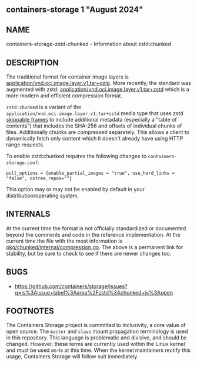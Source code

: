 ## containers-storage 1 "August 2024"

## NAME
containers-storage-zstd-chunked - Information about zstd:chunked


## DESCRIPTION

The traditional format for container image layers is [application/vnd.oci.image.layer.v1.tar+gzip](https://github.com/opencontainers/image-spec/blob/main/layer.md#gzip-media-types).
More recently, the standard was augmented with zstd: [application/vnd.oci.image.layer.v1.tar+zstd](https://github.com/opencontainers/image-spec/blob/main/layer.md#zstd-media-types)
which is a more modern and efficient compression format.

`zstd:chunked` is a variant of the `application/vnd.oci.image.layer.v1.tar+zstd` media type that
uses zstd [skippable frames](https://github.com/facebook/zstd/blob/dev/doc/zstd_compression_format.md#skippable-frames)
to include additional metadata (especially a "table of contents") that includes the SHA-256 and offsets of individual chunks of files.
Additionally chunks are compressed separately. This allows a client to dynamically fetch only content which
it doesn't already have using HTTP range requests.

To enable zstd:chunked requires the following changes to `containers-storage.conf`:

```
pull_options = {enable_partial_images = "true", use_hard_links = "false", ostree_repos=""}
```

This option may or may not be enabled by default in your distribution/operating system.

## INTERNALS

At the current time the format is not officially standardized or documented beyond
the comments and code in the reference implementation. At the current time
the file with the most information is [pkg/chunked/internal/compression.go](https://github.com/containers/storage/blob/39d469c34c96db67062e25954bc9d18f2bf6dae3/pkg/chunked/internal/compression.go).
The above is a permanent link for stability, but be sure to check to see if there are newer changes too.

## BUGS

- https://github.com/containers/storage/issues?q=is%3Aissue+label%3Aarea%2Fzstd%3Achunked+is%3Aopen

## FOOTNOTES
The Containers Storage project is committed to inclusivity, a core value of open source.
The `master` and `slave` mount propagation terminology is used in this repository.
This language is problematic and divisive, and should be changed.
However, these terms are currently used within the Linux kernel and must be used as-is at this time.
When the kernel maintainers rectify this usage, Containers Storage will follow suit immediately.
